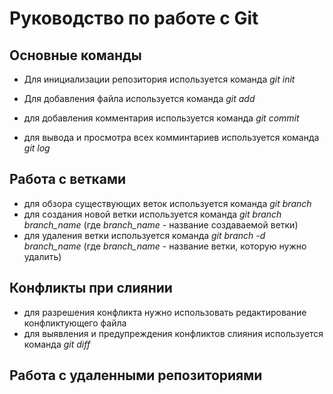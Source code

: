 # Руководство по работе с Git

## Основные команды

* Для инициализации репозитория используется команда *git init*
* Для добавления файла используется команда *git add*

* для добавления комментария используется команда *git commit*
* для вывода и просмотра всех комминтариев используется команда *git log*

## Работа с ветками

* для обзора существующих веток используется команда *git branch*
* для создания новой ветки используется команда *git branch branch_name* (где *branch_name* - название создаваемой ветки)
* для удаления ветки используется команда *git branch -d branch_name* (где *branch_name* - название ветки, которую нужно удалить)

## Конфликты при слиянии

* для разрешения конфликта нужно использовать редактирование конфликтующего файла
* для выявления и предупреждения конфликтов слияния используется команда *git diff*

## Работа с удаленными репозиториями
